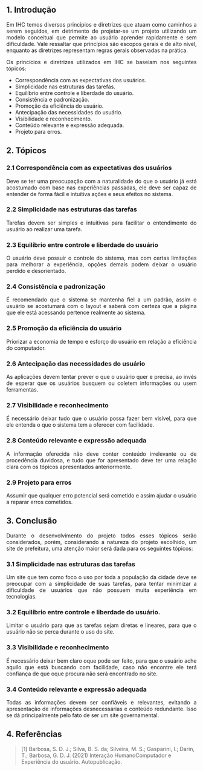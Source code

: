 ## 1. Introdução
<p align="justify">
Em IHC temos diversos princípios e diretrizes que atuam como caminhos a serem seguidos, em detrimento de projetar-se um projeto utilizando um modelo conceitual que permite ao usuário aprender rapidamente e sem dificuldade. Vale ressaltar que princípios são escopos gerais e de alto nível, enquanto as diretrizes representam regras gerais observadas na prática.
</p>
<p align="justify">
Os princícios e diretrizes utilizados em IHC se baseiam nos seguintes tópicos:
</p>

- Correspondência com as expectativas dos usuários.
- Simplicidade nas estruturas das tarefas.
- Equilíbrio entre controle e liberdade do usuário.
- Consistência e padronização.
- Promoção da eficiência do usuário.
- Antecipação das necessidades do usuário.
- Visibilidade e reconhecimento.
- Conteúdo relevante e expressão adequada.
- Projeto para erros.

## 2. Tópicos

### 2.1 Correspondência com as expectativas dos usuários
<p align="justify">
Deve se ter uma preocupação com a naturalidade do que o usuário já está acostumado
com base nas experiências passadas, ele deve ser capaz de entender de forma fácil e
intuitiva ações e seus efeitos no sistema.
</p>

### 2.2 Simplicidade nas estruturas das tarefas
<p align="justify">
Tarefas devem ser simples e intuitivas para facilitar o entendimento do usuário ao
realizar uma tarefa.
</p>

### 2.3 Equilíbrio entre controle e liberdade do usuário
<p align="justify">
O usuário deve possuir o controle do sistema, mas com certas limitações para
melhorar a experiência, opções demais podem deixar o usuário perdido e
desorientado.
</p>

### 2.4 Consistência e padronização
<p align="justify">
É recomendado que o sistema se mantenha fiel a um padrão, assim o usuário se
acostumará com o layout e saberá com certeza que a página que ele está acessando
pertence realmente ao sistema.
</p>

### 2.5 Promoção da eficiência do usuário
<p align="justify">
Priorizar a economia de tempo e esforço do usuário em relação a eficiência do
computador.
</p>

### 2.6 Antecipação das necessidades do usuário
<p align="justify">
As aplicações devem tentar prever o que o usuário quer e precisa, ao invés de esperar
que os usuários busquem ou coletem informações ou usem ferramentas.
</p>

### 2.7 Visibilidade e reconhecimento
<p align="justify">
É necessário deixar tudo que o usuário possa fazer bem visível, para que ele entenda o
que o sistema tem a oferecer com facilidade.
</p>

### 2.8 Conteúdo relevante e expressão adequada
<p align="justify">
A informação oferecida não deve conter conteúdo irrelevante ou de procedência duvidosa, e tudo que for apresentado deve ter uma relação clara com os tópicos apresentados anteriormente.
</p>

### 2.9 Projeto para erros
<p align="justify">
Assumir que qualquer erro potencial será cometido e assim ajudar o usuário a reparar
erros cometidos.
</p>

## 3. Conclusão
<p align="justify">
Durante o desenvolvimento do projeto todos esses tópicos serão considerados, porém, considerando a natureza do projeto escolhido, um site de prefeitura, uma atenção maior será dada para os seguintes tópicos:
</p>

### 3.1 Simplicidade nas estruturas das tarefas
<p align="justify">
Um site que tem como foco o uso por toda a população da cidade deve se preocupar com a simplicidade de suas tarefas, para tentar minimizar a dificuldade de usuários que não possuem muita experiência em tecnologias.
</p>

### 3.2 Equilíbrio entre controle e liberdade do usuário.
<p align="justify">
Limitar o usuário para que as tarefas sejam diretas e lineares, para que o usuário não se perca durante o uso do site.
</p>

### 3.3 Visibilidade e reconhecimento
<p align="justify">
É necessário deixar bem claro oque pode ser feito, para que o usuário ache aquilo que está buscando com facilidade, caso não encontre ele terá confiança de que oque procura não será encontrado no site.
</p>

### 3.4 Conteúdo relevante e expressão adequada
<p align="justify">
Todas as informações devem ser confiáveis e relevantes, evitando a apresentação de informações desnecessárias e conteúdo redundante. Isso se dá principalmente pelo fato de ser um site governamental.
</p>

## 4. Referências
 
> [1] Barbosa, S. D. J.; Silva, B. S. da; Silveira, M. S.; Gasparini, I.; Darin, T.; Barbosa, G. D. J. (2021) Interação HumanoComputador e Experiência do usuário. Autopublicação.

